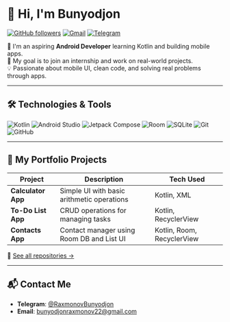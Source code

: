 # 👋 Hi, I'm Bunyodjon

[![GitHub followers](https://img.shields.io/github/followers/Raxmonov-Bunyodjon?style=social)](https://github.com/Raxmonov-Bunyodjon)
[![Gmail](https://img.shields.io/badge/Gmail-D14836?style=flat&logo=gmail&logoColor=white)](mailto:bunyodjonraxmonov22@gmail.com)
[![Telegram](https://img.shields.io/badge/Telegram-2CA5E0?style=flat&logo=telegram&logoColor=white)](https://t.me/RaxmonovBunyodjon)

🎯 I'm an aspiring **Android Developer** learning Kotlin and building mobile apps.  
🚀 My goal is to join an internship and work on real-world projects.  
💡 Passionate about mobile UI, clean code, and solving real problems through apps.

---

## 🛠️ Technologies & Tools

![Kotlin](https://img.shields.io/badge/Kotlin-0095D5?style=for-the-badge&logo=kotlin&logoColor=white)
![Android Studio](https://img.shields.io/badge/Android%20Studio-3DDC84?style=for-the-badge&logo=android-studio&logoColor=white)
![Jetpack Compose](https://img.shields.io/badge/Jetpack%20Compose-4285F4?style=for-the-badge&logo=jetpack-compose&logoColor=white)
![Room](https://img.shields.io/badge/Room-6C3483?style=for-the-badge&logo=android&logoColor=white)
![SQLite](https://img.shields.io/badge/SQLite-003B57?style=for-the-badge&logo=sqlite&logoColor=white)
![Git](https://img.shields.io/badge/Git-F05032?style=for-the-badge&logo=git&logoColor=white)
![GitHub](https://img.shields.io/badge/GitHub-181717?style=for-the-badge&logo=github&logoColor=white)

---

## 📂 My Portfolio Projects

| Project           | Description                                           | Tech Used               |
|-------------------|-------------------------------------------------------|--------------------------|
| **Calculator App** | Simple UI with basic arithmetic operations           | Kotlin, XML              |
| **To-Do List App** | CRUD operations for managing tasks                   | Kotlin, RecyclerView     |
| **Contacts App**   | Contact manager using Room DB and List UI            | Kotlin, Room, RecyclerView |

📎 [See all repositories →](https://github.com/Raxmonov-Bunyodjon?tab=repositories)

---

## 📬 Contact Me

- **Telegram**: [@RaxmonovBunyodjon](https://t.me/RaxmonovBunyodjon)
- **Email**: [bunyodjonraxmonov22@gmail.com](mailto:bunyodjonraxmonov22@gmail.com)
